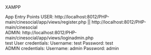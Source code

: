 XAMPP

App Entry Points
USER: http://localhost:8012/PHP-main/cinesocial/app/views/register.php || http://localhost:8012/PHP-main/cinesocial \
ADMIN: http://localhost:8012/PHP-main/cinesocial/app/views/loginadmin.php \
test User credentials: Username: test Password: test\
ADMIN credentials: Username: admin Password: admin
